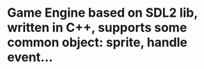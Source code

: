 # Game Engine based on SDL2 lib, written in C++, supports some common object: sprite, handle event...
